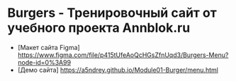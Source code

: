 # Burgers - Тренировочный сайт от учебного проекта Annblok.ru

* [Макет сайта Figma] https://www.figma.com/file/p415tUfeAoQcHGsZfnUqd3/Burgers-Menu?node-id=0%3A99
* [Демо сайта] https://a5ndrey.github.io/Module01-Burger/menu.html